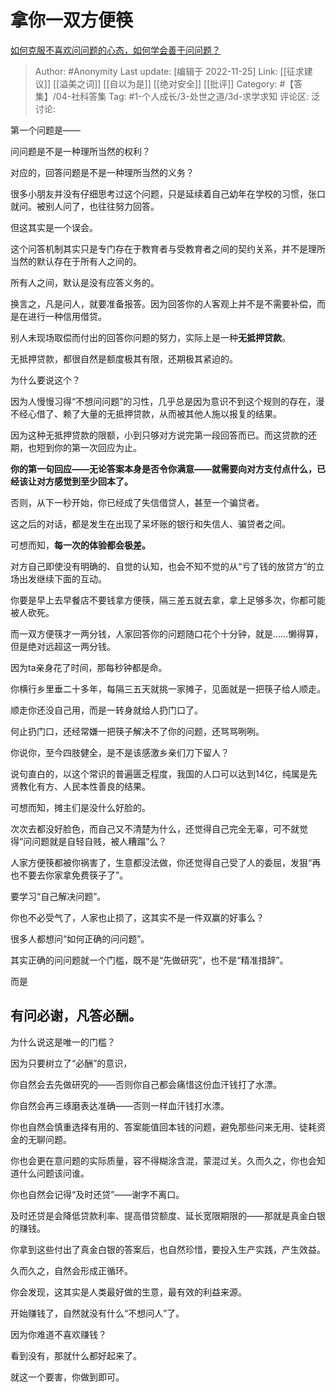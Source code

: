# 拿你一双方便筷
[如何克服不喜欢问问题的心态，如何学会善于问问题？](https://www.zhihu.com/question/19813165/answer/2771979126)

> Author: #Anonymity
> Last update: [编辑于 2022-11-25]
> Link: [[征求建议]] [[溢美之词]] [[自以为是]] [[绝对安全]] [[批评]]
> Category: #【答集】/04-社科答集
> Tag: #1-个人成长/3-处世之道/3d-求学求知 
> 评论区:
> 泛讨论:

第一个问题是——

问问题是不是一种理所当然的权利？

对应的，回答问题是不是一种理所当然的义务？

很多小朋友并没有仔细思考过这个问题，只是延续着自己幼年在学校的习惯，张口就问。被别人问了，也往往努力回答。

但这其实是一个误会。

这个问答机制其实只是专门存在于教育者与受教育者之间的契约关系，并不是理所当然的默认存在于所有人之间的。

所有人之间，默认是没有应答义务的。

换言之，凡是问人，就要准备报答。因为回答你的人客观上并不是不需要补偿，而是在进行一种信用借贷。

别人未现场取偿而付出的回答你问题的努力，实际上是一种**无抵押贷款**。

无抵押贷款，都很自然是额度极其有限，还期极其紧迫的。

为什么要说这个？

因为人慢慢习得“不想问问题”的习性，几乎总是因为意识不到这个规则的存在，漫不经心借了、赖了大量的无抵押贷款，从而被其他人施以报复的结果。

因为这种无抵押贷款的限额，小到只够对方说完第一段回答而已。而这贷款的还期，也短到你的第一次回应为止。

**你的第一句回应——无论答案本身是否令你满意——就需要向对方支付点什么，已经该让对方感觉到至少回本了。**

否则，从下一秒开始，你已经成了失信借贷人，甚至一个骗贷者。

这之后的对话，都是发生在出现了呆坏账的银行和失信人、骗贷者之间。

可想而知，**每一次的体验都会极差。**

对方自己即使没有明确的、自觉的认知，也会不知不觉的从“亏了钱的放贷方”的立场出发继续下面的互动。

你要是早上去早餐店不要钱拿方便筷，隔三差五就去拿，拿上足够多次，你都可能被人砍死。

而一双方便筷才一两分钱，人家回答你的问题随口花个十分钟，就是……懒得算，但是绝对远超这一两分钱。

因为ta亲身花了时间，那每秒钟都是命。

你横行乡里垂二十多年，每隔三五天就挑一家摊子，见面就是一把筷子给人顺走。

顺走你还没自己用，而是一转身就给人扔门口了。

何止扔门口，还经常嫌一把筷子解决不了你的问题，还骂骂咧咧。

你说你，至今四肢健全，是不是该感激乡亲们刀下留人？

说句直白的，以这个常识的普遍匮乏程度，我国的人口可以达到14亿，纯属是先贤教化有方、人民本性善良的结果。

可想而知，摊主们是没什么好脸的。

次次去都没好脸色，而自己又不清楚为什么，还觉得自己完全无辜，可不就觉得“问问题就是自轻自贱，被人糟蹋”么？

人家方便筷都被你祸害了，生意都没法做，你还觉得自己受了人的委屈，发狠“再也不要去你家拿免费筷子了”。

要学习“自己解决问题”。

你也不必受气了，人家也止损了，这其实不是一件双赢的好事么？

很多人都想问“如何正确的问问题”。

其实正确的问问题就一个门槛，既不是“先做研究”，也不是“精准措辞”。

而是

## **有问必谢，凡答必酬。**

为什么说这是唯一的门槛？

因为只要树立了“必酬”的意识，

你自然会去先做研究的——否则你自己都会痛惜这份血汗钱打了水漂。

你自然会再三琢磨表达准确——否则一样血汗钱打水漂。

你也自然会慎重选择有用的、答案能值回本钱的问题，避免那些问来无用、徒耗资金的无聊问题。

你也会更在意问题的实际质量，容不得糊涂含混，蒙混过关。久而久之，你也会知道什么问题该问谁。

你也自然会记得“及时还贷”——谢字不离口。

及时还贷是会降低贷款利率、提高借贷额度、延长宽限期限的——那就是真金白银的赚钱。

你拿到这些付出了真金白银的答案后，也自然珍惜，要投入生产实践，产生效益。

久而久之，自然会形成正循环。

你会发现，这其实是人类最好做的生意，最有效的利益来源。

开始赚钱了，自然就没有什么“不想问人”了。

因为你难道不喜欢赚钱？

看到没有，那就什么都好起来了。

就这一个要害，你做到即可。
